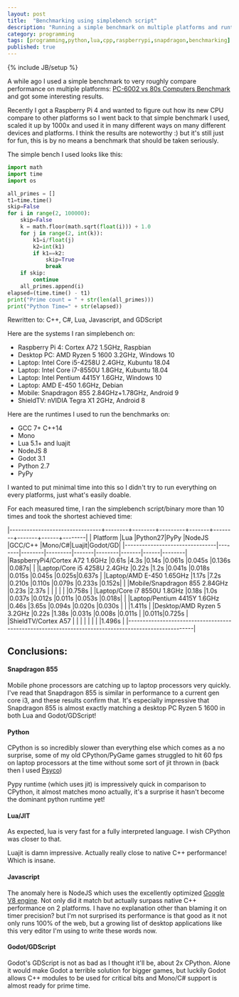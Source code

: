 ```yaml
---
layout: post
title:  "Benchmarking using simplebench script"
description: "Running a simple benchmark on multiple platforms and runtimes"
category: programming
tags: [programming,python,lua,cpp,raspberrypi,snapdragon,benchmarking]
published: true
---
```


{% include JB/setup %}

A while ago I used a simple benchmark to very roughly compare performance on multiple platforms: [PC-6002 vs 80s Computers Benchmark](http://zenithsal.com/pc-6002/2018/04/30/pc-6002-vs-80s-computers-benchmark) and got some interesting results.

Recently I got a Raspberry Pi 4 and wanted to figure out how its new CPU compare to other platforms so I went back to that simple benchmark I used, scaled it up by 1000x and used it in many different ways on many different devices and platforms. I think the results are noteworthy :) but it's still just for fun, this is by no means a benchmark that should be taken seriously.

The simple bench I used looks like this:

~~~~ py
import math
import time
import os

all_primes = []
t1=time.time()
skip=False
for i in range(2, 100000):
    skip=False
    k = math.floor(math.sqrt(float(i))) + 1.0
    for j in range(2, int(k)):
        k1=i/float(j)
        k2=int(k1)
        if k1==k2:
            skip=True
            break
    if skip:
        continue
    all_primes.append(i)
elapsed=(time.time() - t1)
print("Prime count = " + str(len(all_primes)))
print("Python Time=" + str(elapsed))
~~~~

Rewritten to: C++, C#, Lua, Javascript, and GDScript

Here are the systems I ran simplebench on:

* Raspberry Pi 4: Cortex A72 1.5GHz, Raspbian
* Desktop PC: AMD Ryzen 5 1600 3.2GHz, Windows 10
* Laptop: Intel Core i5-4258U 2.4GHz, Kubuntu 18.04
* Laptop: Intel Core i7-8550U 1.8GHz, Kubuntu 18.04
* Laptop: Intel Pentium 4415Y 1.6GHz, Windows 10
* Laptop: AMD E-450 1.6GHz, Debian
* Mobile: Snapdragon 855 2.84GHz+1.78GHz, Android 9
* ShieldTV: nVIDIA Tegra X1 2GHz, Android 8

Here are the runtimes I used to run the benchmarks on:

* GCC 7+ C++14
* Mono
* Lua 5.1+ and luajit
* NodeJS 8
* Godot 3.1
* Python 2.7
* PyPy

I wanted to put minimal time into this so I didn't try to run everything on every platforms, just what's easily doable.

For each measured time, I ran the simplebench script/binary more than 10 times and took the shortest achieved time:

|--------------------------------+--------+--------+---------+-------+--------+-------+------+--------|
| Platform                       |Lua     |Python27|PyPy     |NodeJS |GCC/C++ |Mono/C#|Luajit|Godot/GD|
|--------------------------------|--------|--------|---------|-------|--------|-------|------|--------|
|RaspberryPi4/Cortex A72 1.6GHz  |0.61s   |4.3s    |0.14s    |0.061s |0.045s  |0.136s |0.087s|        |
|Laptop/Core i5 4258U 2.4GHz     |0.22s   |1.2s    |0.041s   |0.018s |0.015s  |0.045s |0.025s|0.637s  |
|Laptop/AMD E-450 1.65GHz        |1.17s   |7.2s    |0.210s   |0.110s |0.079s  |0.233s |0.152s|        |
|Mobile/Snapdragon 855 2.84GHz   |0.23s   |2.37s   |         |       |        |       |      |0.758s  |
|Laptop/Core i7 8550U 1.8GHz     |0.18s   |1.0s    |0.037s   |0.012s |0.011s  |0.053s |0.018s|        |
|Laptop/Pentium 4415Y 1.6GHz     |0.46s   |3.65s   |0.094s   |0.020s |0.030s  |       |      |1.411s  |
|Desktop/AMD Ryzen 5 3.2GHz      |0.22s   |1.38s   |0.031s   |0.008s |0.011s  |       |0.011s|0.725s  |
|ShieldTV/Cortex A57             |        |        |         |       |        |       |      |1.496s  |
|-----------------------------------------------------------------------------------------------------|

## Conclusions:

#### Snapdragon 855

Mobile phone processors are catching up to laptop processors very quickly. I've read that Snapdragon 855 is similar in performance to a current gen core i3, and these results confirm that. It's especially impressive that Snapdragon 855 is almost exactly matching a desktop PC Ryzen 5 1600 in both Lua and Godot/GDScript!

#### Python

CPython is so incredibly slower than everything else which comes as a no surprise, some of my old CPython/PyGame games struggled to hit 60 fps on laptop processors at the time without some sort of jit thrown in (back then I used [Psyco](http://psyco.sourceforge.net/))

Pypy runtime (which uses jit) is impressively quick in comparison to CPython, it almost matches mono actually, it's a surprise it hasn't become the dominant python runtime yet!

#### Lua/JIT

As expected, lua is very fast for a fully interpreted language. I wish CPython was closer to that.

Luajit is damn impressive. Actually really close to native C++ performance! Which is insane.

#### Javascript

The anomaly here is NodeJS which uses the excellently optimized [Google V8 engine](https://v8.dev/). Not only did it match but actually surpass native C++ performance on 2 platforms. I have no explanation other than blaming it on timer precision? but I'm not surprised its performance is that good as it not only runs 100% of the web, but a growing list of desktop applications like this very editor I'm using to write these words now.

#### Godot/GDScript

Godot's GDScript is not as bad as I thought it'll be, about 2x CPython. Alone it would make Godot a terrible solution for bigger games, but luckily Godot allows C++ modules to be used for critical bits and Mono/C# support is almost ready for prime time.

